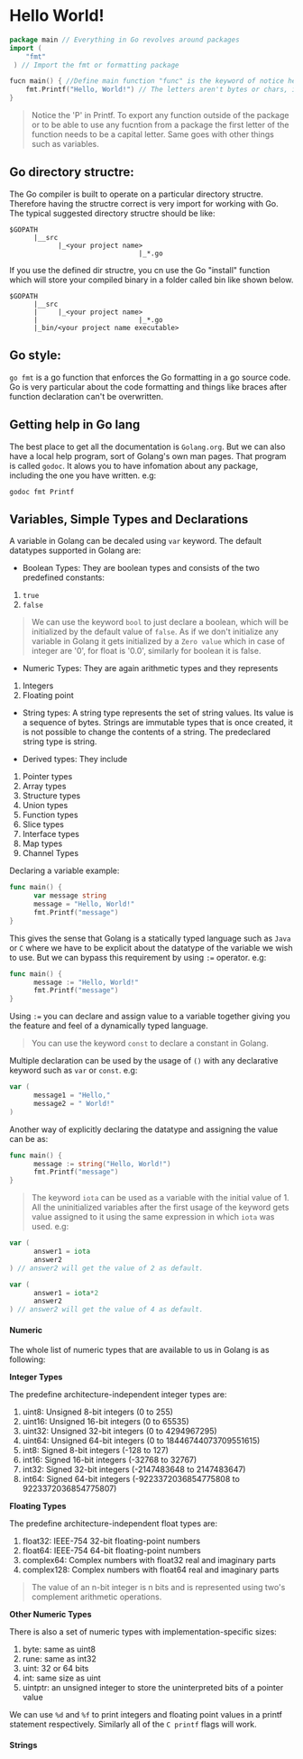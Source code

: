 # Hello World!

```go
package main // Everything in Go revolves around packages
import (
    "fmt"
 ) // Import the fmt or formatting package

fucn main() { //Define main function "func" is the keyword of notice here.
    fmt.Printf("Hello, World!") // The letters aren't bytes or chars, infact in Go lang these are called "runes". This adds unicode support, enabling the language to print any printable character.
}
```

> Notice the 'P' in Printf. To export any function outside of the package or to be able to use any fucntion from a package the first letter of the function needs to be a capital letter. Same goes with other things such as variables.

## Go directory structre:

The Go compiler is built to operate on a particular directory structre. Therefore having the structre correct is very import for working with Go. The typical suggested directory structre should be like:

```
$GOPATH
      |__src
            |_<your project name>
                                |_*.go

```
If you use the defined dir structre, you cn use the Go "install" function which will store your compiled binary in a folder called bin like shown below.

```
$GOPATH
      |__src
      |     |_<your project name>
      |                         |_*.go
      |_bin/<your project name executable>
```

## Go style:
`go fmt` is a go function that enforces the Go formatting in a go source code. Go is very particular about the code formatting and things like braces after function declaration can't be overwritten.

## Getting help in Go lang

The best place to get all the documentation is `Golang.org`. But we can also have a local help program, sort of Golang's own man pages. That program is called `godoc`. It alows you to have infomation about any package, including the one you have written. e.g:

`godoc fmt Printf`

## Variables, Simple Types and Declarations

A variable in Golang can be decaled using `var` keyword. The default datatypes supported in Golang are:

* Boolean Types: They are boolean types and consists of the two predefined constants: 
1. `true`
2. `false`

> We can use the keyword `bool` to just declare a boolean, which will be initialized by the default value of `false`. As if we don't initialize any variable in Golang it gets initialized by a `Zero value` which in case of integer are '0', for float is '0.0', similarly for boolean it is false.

* Numeric Types: They are again arithmetic types and they represents 
1. Integers
2. Floating point

* String types: A string type represents the set of string values. Its value is a sequence of bytes. Strings are immutable types that is once created, it is not possible to change the contents of a string. The predeclared string type is string.

* Derived types: They include 
1. Pointer types
2. Array types
3. Structure types
4. Union types
5. Function types
6. Slice types
7. Interface types
8. Map types
9. Channel Types

Declaring a variable example:
```go
func main() {
      var message string
      message = "Hello, World!"
      fmt.Printf("message")
}
```

This gives the sense that Golang is a statically typed language such as `Java` or `C` where we have to be explicit about the datatype of the variable we wish to use. But we can bypass this requirement by using `:=` operator. e.g:
```go
func main() {
      message := "Hello, World!"
      fmt.Printf("message")
}
```

Using `:=` you can declare and assign value to a variable together giving you the feature and feel of a dynamically typed language.

> You can use the keyword `const` to declare a constant in Golang.

Multiple declaration can be used by the usage of `()` with any declarative keyword such as `var` or `const`. e.g:
```go
var (
      message1 = "Hello,"
      message2 = " World!"
)
```

Another way of explicitly declaring the datatype and assigning the value can be as:
```go
func main() {
      message := string("Hello, World!")
      fmt.Printf("message")
}
```

> The keyword `iota` can be used as a variable with the initial value of 1. All the uninitialized variables after the first usage of the keyword gets value assigned to it using the same expression in which `iota` was used. e.g:
```go
var (
      answer1 = iota
      answer2
) // answer2 will get the value of 2 as default.

var (
      answer1 = iota*2
      answer2
) // answer2 will get the value of 4 as default.
```
#### Numeric

The whole list of numeric types that are available to us in Golang is as following:

**Integer Types**

The predefine architecture-independent integer types are:

1. uint8: Unsigned 8-bit integers (0 to 255)
2. uint16: Unsigned 16-bit integers (0 to 65535)
3. uint32: Unsigned 32-bit integers (0 to 4294967295)
4. uint64: Unsigned 64-bit integers (0 to 18446744073709551615)
5. int8: Signed 8-bit integers (-128 to 127)
6. int16: Signed 16-bit integers (-32768 to 32767)
7. int32: Signed 32-bit integers (-2147483648 to 2147483647)
8. int64: Signed 64-bit integers (-9223372036854775808 to 9223372036854775807)

**Floating Types**

The predefine architecture-independent float types are:

1. float32: IEEE-754 32-bit floating-point numbers
2. float64: IEEE-754 64-bit floating-point numbers
3. complex64: Complex numbers with float32 real and imaginary parts
4. complex128: Complex numbers with float64 real and imaginary parts

> The value of an n-bit integer is n bits and is represented using two's complement arithmetic operations.

**Other Numeric Types**

There is also a set of numeric types with implementation-specific sizes:

1. byte: same as uint8
2. rune: same as int32
3. uint: 32 or 64 bits
4. int: same size as uint
5. uintptr: an unsigned integer to store the uninterpreted bits of a pointer value

We can use `%d` and `%f` to print integers and floating point values in a printf statement respectively. Similarly all of the `C printf` flags will work.

#### Strings